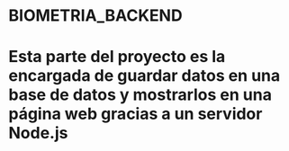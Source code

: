 # BIOMETRIA_BACKEND

# Esta parte del proyecto es la encargada de guardar datos en una base de datos y mostrarlos en una página web gracias a un servidor Node.js
